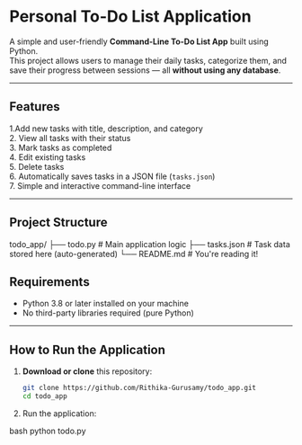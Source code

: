 # Personal To-Do List Application

A simple and user-friendly **Command-Line To-Do List App** built using Python.  
This project allows users to manage their daily tasks, categorize them, and save their progress between sessions — all **without using any database**.

---

## Features

1.Add new tasks with title, description, and category  
2. View all tasks with their status  
3. Mark tasks as completed  
4. Edit existing tasks  
5. Delete tasks  
6. Automatically saves tasks in a JSON file (`tasks.json`)  
7. Simple and interactive command-line interface

---

## Project Structure

todo_app/
├── todo.py # Main application logic
├── tasks.json # Task data stored here (auto-generated)
└── README.md # You're reading it!


## Requirements

- Python 3.8 or later installed on your machine  
- No third-party libraries required (pure Python)

---

##  How to Run the Application

1. **Download or clone** this repository:
   ```bash
   git clone https://github.com/Rithika-Gurusamy/todo_app.git
   cd todo_app

2. Run the application:

bash
python todo.py
